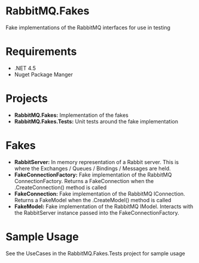 # RabbitMQ.Fakes
Fake implementations of the RabbitMQ interfaces for use in testing

# Requirements
* .NET 4.5
* Nuget Package Manger

# Projects
* __RabbitMQ.Fakes:__ Implementation of the fakes
* __RabbitMQ.Fakes.Tests:__ Unit tests around the fake implementation

# Fakes
* __RabbitServer:__ In memory representation of a Rabbit server.  This is where the Exchanges / Queues / Bindings / Messages are held.
* __FakeConnectionFactory:__ Fake implementation of the RabbitMQ ConnectionFactory.  Returns a FakeConnection when the .CreateConnection() method is called
* __FakeConnection:__ Fake implementation of the RabbitMQ IConnection.  Returns a FakeModel when the .CreateModel() method is called
* __FakeModel:__ Fake implementation of the RabbitMQ IModel.  Interacts with the RabbitServer instance passed into the FakeConnectionFactory.

# Sample Usage
See the UseCases in the RabbitMQ.Fakes.Tests project for sample usage
